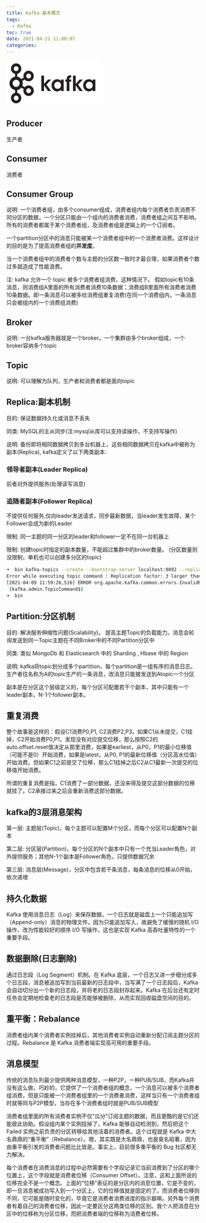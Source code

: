 ```yaml
---
title: Kafka-基本概念
tags:
  - Kafka
toc: true
date: 2021-04-21 11:08:07
categories:
---
```


![kafka](https://raw.githubusercontent.com/altman-xu/Image/master/apache_kafka_logo_icon.svg)

## Producer
生产者

## Consumer
消费者

## Consumer Group
说明: 一个消费者组，由多个consumer组成，消费者组内每个消费者负责消费不同分区的数据，一个分区只能由一个组内的消费者消费，消费者组之间互不影响。所有的消费者都属于某个消费者组，及消费者组是逻辑上的一个订阅者。

一个partition分区中的消息只能被某一个消费者组中的一个消费者消费。这样设计的目的是为了提高消费者组的**并发度**。

当一个消费者组中的消费者个数与主题的分区数一致时才最合理，如果消费者个数过多就造成了性能浪费。

注: kafka 允许一个 topic 被多个消费者组消费，这种情况下。 假如topic有10条消息，则消费组A里面的所有消费者消费10条数据；消费组B里面所有消费者消费10条数据。即一条消息可以被多给消费组重复消费(在同一个消费组内，一条消息只会被组内的一个消费组消费)

## Broker

说明: 一台kafka服务器就是一个broker。一个集群由多个broker组成，一个broker容纳多个topic

## Topic

说明: 可以理解为队列，生产者和消费者都是面向topic

## Replica:副本机制

目的: 保证数据持久化或消息不丢失

同类: MySQL的主从同步(注:mysql从库可以支持读操作，不支持写操作)

说明: 备份即将相同数据拷贝到多台机器上，这些相同数据拷贝在kafka中被称为副本(Replica), kafka定义了以下两类副本: 

### 领导者副本(Leader Replica)
  前者对外提供服务(处理读写消息)

### 追随者副本(Follower Replica)
  不提供任何服务,仅向leader发送请求，同步最新数据，当leader发生故障，某个Follower会成为新的Leader

限制: 同一主题的同一分区的leader和follower一定不在同一台机器上

限制: 创建topic时指定的副本数量，不能超过集群中的broker数量。 (分区数量则没限制，单机也可以创建多分区的topic)

```bash
➜  bin kafka-topics --create --bootstrap-server localhost:9092 --replication-factor 3 --partitions 3 --topic test2
Error while executing topic command : Replication factor: 3 larger than available brokers: 1.
[2021-04-09 11:59:26,516] ERROR org.apache.kafka.common.errors.InvalidReplicationFactorException: Replication factor: 3 larger than available brokers: 1.
 (kafka.admin.TopicCommand$)
➜  bin
```

## Partition:分区机制 

目的: 解决服务伸缩性问题(Scalability)。 提高主题Topic的负载能力。消息会轮询发送到同一Topic主题在不同Broker中的不同Partition分区中

同类: 类似 MongoDb 和 Elasticsearch 中的 Sharding , Hbase 中的 Region

说明: kafka将topic划分成多个partition，每个partition是一组有序的消息日志。生产者往名称为A的topic生产的一条消息，改消息只能被发送到Atopic一个分区

副本是在分区这个层级定义的，每个分区可配置若干个副本，其中只能有一个leader副本，N-1个follower副本。

## 重复消费

整个故事是这样的：假设C1消费P0,P1, C2消费P2,P3。如果C1从未提交，C1挂掉，C2开始消费P0,P1，发现没有对应提交位移，那么按照C2的auto.offset.reset值决定从那里消费，如果是earliest，从P0，P1的最小位移值（可能不是0）开始消费，如果是latest，从P0, P1的最新位移值（分区高水位值）开始消费。但如果C1之前提交了位移，那么C1挂掉之后C2从C1最新一次提交的位移值开始消费。

所谓的重复消费是指，C1消费了一部分数据，还没来得及提交这部分数据的位移就挂了。C2承接过来之后会重新消费这部分数据。

## kafka的3层消息架构

第一层: 主题层(Topic)，每个主题可以配置M个分区，而每个分区可以配置N个副本

第二层: 分区层(Partition)，每个分区的N个副本中只有一个充当Leader角色，对外提供服务；其他N-1个副本是Follower角色，只提供数据冗余

第三层: 消息层(Message)，分区中包含若干条消息，每条消息的位移从0开始，依次递增

## 持久化数据

Kafka 使用消息日志（Log）来保存数据，一个日志就是磁盘上一个只能追加写（Append-only）消息的物理文件。因为只能追加写入，故避免了缓慢的随机 I/O 操作，改为性能较好的顺序 I/O 写操作，这也是实现 Kafka 高吞吐量特性的一个重要手段。

## 数据删除(日志删除)

通过日志段（Log Segment）机制。在 Kafka 底层，一个日志又进一步细分成多个日志段，消息被追加写到当前最新的日志段中，当写满了一个日志段后，Kafka 会自动切分出一个新的日志段，并将老的日志段封存起来。Kafka 在后台还有定时任务会定期地检查老的日志段是否能够被删除，从而实现回收磁盘空间的目的。

## 重平衡：Rebalance

消费者组内某个消费者实例挂掉后，其他消费者实例自动重新分配订阅主题分区的过程。Rebalance 是 Kafka 消费者端实现高可用的重要手段。

## 消息模型

传统的消息队列最少提供两种消息模型，一种P2P，一种PUB/SUB，而Kafka并没有这么做，巧妙的，它提供了一个消费者组的概念，一个消息可以被多个消费者组消费，但是只能被一个消费者组里的一个消费者消费，这样当只有一个消费者组时就等同与P2P模型，当存在多个消费者组时就是PUB/SUB模型

消费者组里面的所有消费者实例不仅“瓜分”订阅主题的数据，而且更酷的是它们还能彼此协助。假设组内某个实例挂掉了，Kafka 能够自动检测到，然后把这个 Failed 实例之前负责的分区转移给其他活着的消费者。这个过程就是 Kafka 中大名鼎鼎的“重平衡”（Rebalance）。嗯，其实既是大名鼎鼎，也是臭名昭著，因为由重平衡引发的消费者问题比比皆是。事实上，目前很多重平衡的 Bug 社区都无力解决。

每个消费者在消费消息的过程中必然需要有个字段记录它当前消费到了分区的哪个位置上，这个字段就是消费者位移（Consumer Offset）。注意，这和上面所说的位移完全不是一个概念。上面的“位移”表征的是分区内的消息位置，它是不变的，即一旦消息被成功写入到一个分区上，它的位移值就是固定的了。而消费者位移则不同，它可能是随时变化的，毕竟它是消费者消费进度的指示器嘛。另外每个消费者有着自己的消费者位移，因此一定要区分这两类位移的区别。我个人把消息在分区中的位移称为分区位移，而把消费者端的位移称为消费者位移。